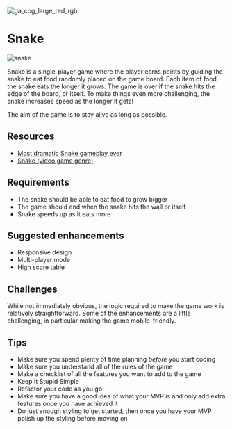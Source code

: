 ![ga_cog_large_red_rgb](https://cloud.githubusercontent.com/assets/40461/8183776/469f976e-1432-11e5-8199-6ac91363302b.png)

# Snake

![snake](https://media.git.generalassemb.ly/user/15120/files/4e9c4180-5144-11e9-944d-1b0b76a247c9)

Snake is a single-player game where the player earns points by guiding the snake to eat food randomly placed on the game board. Each item of food the snake eats the longer it grows. The game is over if the snake hits the edge of the board, or itself. To make things even more challenging, the snake increases speed as the longer it gets!

The aim of the game is to stay alive as long as possible.

## Resources

- [Most dramatic Snake gameplay ever](https://www.youtube.com/watch?v=lg2n2aiF3RY)
- [Snake (video game genre)](<https://en.wikipedia.org/wiki/Snake_(video_game_genre)>)

## Requirements

- The snake should be able to eat food to grow bigger
- The game should end when the snake hits the wall or itself
- Snake speeds up as it eats more

## Suggested enhancements

- Responsive design
- Multi-player mode
- High score table

## Challenges

While not immediately obvious, the logic required to make the game work is relatively straightforward. Some of the enhancements are a little challenging, in particular making the game mobile-friendly.

## Tips

- Make sure you spend plenty of time planning _before_ you start coding
- Make sure you understand all of the rules of the game
- Make a checklist of all the features you want to add to the game
- Keep It Stupid Simple
- Refactor your code as you go
- Make sure you have a good idea of what your MVP is and only add extra features once you have achieved it
- Do just enough styling to get started, then once you have your MVP polish up the styling before moving on
